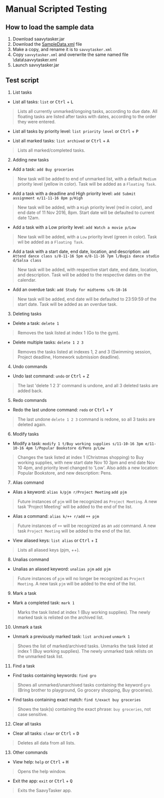 # Manual Scripted Testing

## How to load the sample data

1. Download saavytasker.jar
1. Download the [SampleData.xml](/test/data/ManualTesting/SampleData.xml) file
2. Make a copy, and rename it is to `savvytasker.xml`
3. Copy `savvytasker.xml` and overwrite the same named file \data\savvytasker.xml
4. Launch savvytasker.jar

## Test script

1. List tasks

- List all tasks: `list` or <kbd>Ctrl</kbd> + <kbd>L</kbd>
> Lists all currently unmarked/ongoing tasks, according to due date.
> All floating tasks are listed after tasks with dates, according to the order they were entered.

- List all tasks by priority level: `list priority level` or <kbd>Ctrl</kbd> + <kbd>P</kbd>

- List all marked tasks: `list archived` or <kbd>Ctrl</kbd> + <kbd>A</kbd>
> Lists all marked/completed tasks.

2. Adding new tasks

- Add a task: `add Buy groceries`
> New task will be added to end of unmarked list, with a default `Medium` priority level (yellow in color).
> Task will be added as a `Floating Task`.

- Add a task with a deadline and High priority level: `add Submit assignment e/11-11-16 8pm p/High`
> New task will be added, with a `High` priority level (red in color), and end date of 11 Nov 2016, 8pm. 
> Start date will be defaulted to current date 12am.

- Add a task with a Low priority level: `add Watch a movie p/Low`
> New task will be added, with a `Low` priority level (green in color).
> Task wil be added as a `Floating Task`.

- Add a task with a start date, end date, location, and description: `add Attend dance class s/8-11-16 5pm e/8-11-16 7pm l/Bugis dance studio d/Salsa class`
> New task will be added, with respective start date, end date, location, and description.
> Task will be added to the respective dates on the calendar.

- Add an overdue task: `add Study for midterms s/6-10-16`
> New task will be added, end date will be defaulted to 23:59:59 of the start date.
> Task will be added as an overdue task.

3. Deleting tasks

- Delete a task: `delete 1`
> Removes the task listed at index 1 (Go to the gym).

- Delete multiple tasks: `delete 1 2 3`
> Removes the tasks listed at indexes 1, 2 and 3 (Swimming session, Project deadline, Homework submission deadline).

4. Undo commands

- Undo last command: `undo` or <kbd>Ctrl</kbd> + <kbd>Z</kbd>
> The last 'delete 1 2 3' command is undone, and all 3 deleted tasks are added back.

5. Redo commands

- Redo the last undone command: `redo` or <kbd>Ctrl</kbd> + <kbd>Y</kbd>
> The last undone `delete 1 2 3` command is redone, so all 3 tasks are deleted again.

6. Modify tasks

- Modify a task: `modify 1 t/Buy working supplies s/11-10-16 3pm e/11-10-16 4pm l/Popular Bookstore d/Pens p/Low`
> Changes the task listed at index 1 (Christmas shopping) to Buy working supplies, with new start date Nov 10 3pm and end date Nov 10 4pm, and priority level changed to 'Low'.
> Also adds a new location: Popular Bookstore, and new description: Pens.

7. Alias command

- Alias a keyword: `alias k/pjm r/Project Meeting` `add pjm`
> Future instances of `pjm` will be recognized as `Project Meeting`.
> A new task 'Project Meeting' will be added to the end of the list.

- Alias a command: `alias k/++ r/add` `++ pjm`
> Future instances of `++` will be recognized as an `add` command.
> A new task `Project Meeting` will be added to the end of the list.

- View aliased keys: `list alias` or <kbd>Ctrl</kbd> + <kbd>I</kbd>
> Lists all aliased keys (pjm, ++).

8. Unalias command

- Unalias an aliased keyword: `unalias pjm` `add pjm`
> Future instances of `pjm` will no longer be recognized as `Project Meeting`.
> A new task `pjm` will be added to the end of the list.

9. Mark a task

- Mark a completed task: `mark 1`
> Marks the task listed at index 1 (Buy working supplies).
> The newly marked task is relisted on the archived list.

10. Unmark a task

- Unmark a previously marked task: `list archived` `unmark 1`
> Shows the list of marked/archived tasks.
> Unmarks the task listed at index 1 (Buy working supplies).
> The newly unmarked task relists on the unmarked task list.

11. Find a task

- Find tasks containing keywords: `find gro`
> Shows all unmarked/unarchived tasks containing the keyword `gro` (Bring brother to playground, Go grocery shopping, Buy groceries).

- Find tasks containing exact match: `find t/exact buy groceries`
> Shows the task(s) containing the exact phrase: `buy groceries`, not case sensitive.

12. Clear all tasks

- Clear all tasks: `clear` or <kbd>Ctrl</kbd> + <kbd>D</kbd>
> Deletes all data from all lists.

13. Other commands

- View help: `help` or <kbd>Ctrl</kbd> + <kbd>H</kbd>
> Opens the help window.

- Exit the app: `exit` or <kbd>Ctrl</kbd> + <kbd>Q</kbd>
> Exits the SaavyTasker app.
